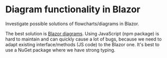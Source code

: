 # Diagram functionality in Blazor
Investigate possible solutions of flowcharts/diagrams in Blazor. 

The best solution is [Blazor diagrams](https://blazor-diagrams.zhaytam.com/quickstart). Using JavaScript (npm package) is hard to maintain and can quickly cause a lot of bugs, because we need to adapt existing interface/methods (JS code) to the Blazor one. It's best to use a NuGet package where we have strong typing.

